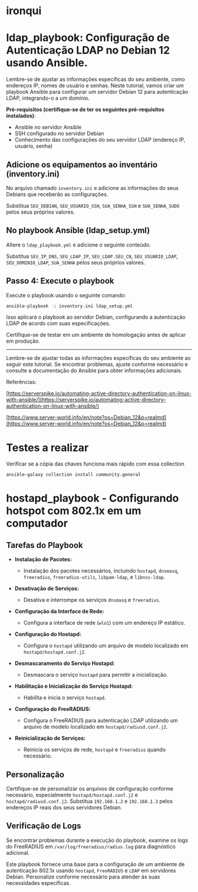 # ironqui

# ldap_playbook: Configuração de Autenticação LDAP no Debian 12 usando Ansible.

Lembre-se de ajustar as informações específicas do seu ambiente, como endereços IP, nomes de usuário e senhas. Neste tutorial, vamos criar um playbook Ansible para configurar um servidor Debian 12 para autenticação LDAP, integrando-o a um domínio.

**Pré-requisitos (certifique-se de ter os seguintes pré-requisitos instalados)**:
- Ansible no servidor Ansible
- SSH configurado no servidor Debian
- Conhecimento das configurações do seu servidor LDAP (endereço IP, usuário, senha)

## Adicione os equipamentos ao inventário (inventory.ini)

No arquivo chamado `inventory.ini` e adicione as informações do seus Debians que receberão as configurações.

Substitua `SEU_DEBIAN`, `SEU_USUARIO_SSH`, `SUA_SENHA_SSH` e `SUA_SENHA_SUDO` pelos seus próprios valores.

## No playbook Ansible (ldap_setup.yml)

Altere o `ldap_playbook.yml` e adicione o seguinte conteúdo.

Substitua `SEU_IP_DNS`, `SEU_LDAP_IP`, `SEU_LDAP.SEU_CN`, `SEU_USUARIO_LDAP`, `SEU_DOMINIO_LDAP`, `SUA_SENHA` pelos seus próprios valores.

## Passo 4: Execute o playbook

Execute o playbook usando o seguinte comando:

```bash
ansible-playbook -i inventory.ini ldap_setup.yml
```

Isso aplicará o playbook ao servidor Debian, configurando a autenticação LDAP de acordo com suas especificações.

Certifique-se de testar em um ambiente de homologação antes de aplicar em produção.

---

Lembre-se de ajustar todas as informações específicas do seu ambiente ao seguir este tutorial. Se encontrar problemas, ajuste conforme necessário e consulte a documentação do Ansible para obter informações adicionais.

Referências:

[https://serverspike.io/automating-active-directory-authentication-on-linux-with-ansible/](https://serverspike.io/automating-active-directory-authentication-on-linux-with-ansible/)

[https://www.server-world.info/en/note?os=Debian_12&p=realmd](https://www.server-world.info/en/note?os=Debian_12&p=realmd)

# Testes a realizar
Verificar se a cópia das chaves funciona mais rápido com essa collection
```bash
ansible-galaxy collection install community.general
```

# hostapd_playbook - Configurando hotspot com 802.1x em um computador

## Tarefas do Playbook

- **Instalação de Pacotes:**
  - Instalação dos pacotes necessários, incluindo `hostapd`, `dnsmasq`, `freeradius`, `freeradius-utils`, `libpam-ldap`, e `libnss-ldap`.
  
- **Desativação de Serviços:**
  - Desativa e interrompe os serviços `dnsmasq` e `freeradius`.
  
- **Configuração da Interface de Rede:**
  - Configura a interface de rede (`wlo1`) com um endereço IP estático.
  
- **Configuração do Hostapd:**
  - Configura o `hostapd` utilizando um arquivo de modelo localizado em `hostapd/hostapd.conf.j2`.
  
- **Desmascaramento do Serviço Hostapd:**
  - Desmascara o serviço `hostapd` para permitir a inicialização.
  
- **Habilitação e Inicialização do Serviço Hostapd:**
  - Habilita e inicia o serviço `hostapd`.
  
- **Configuração do FreeRADIUS:**
  - Configura o FreeRADIUS para autenticação LDAP utilizando um arquivo de modelo localizado em `hostapd/radiusd.conf.j2`.
  
- **Reinicialização de Serviços:**
  - Reinicia os serviços de rede, `hostapd` e `freeradius` quando necessário.

## Personalização

Certifique-se de personalizar os arquivos de configuração conforme necessário, especialmente `hostapd/hostapd.conf.j2` e `hostapd/radiusd.conf.j2`. Substitua `192.168.1.2` e `192.168.1.3` pelos endereços IP reais dos seus servidores Debian.

## Verificação de Logs

Se encontrar problemas durante a execução do playbook, examine os logs do FreeRADIUS em `/var/log/freeradius/radius.log` para diagnóstico adicional.

Este playbook fornece uma base para a configuração de um ambiente de autenticação 802.1x usando `hostapd`, `FreeRADIUS` e `LDAP` em servidores Debian. Personalize conforme necessário para atender às suas necessidades específicas.
